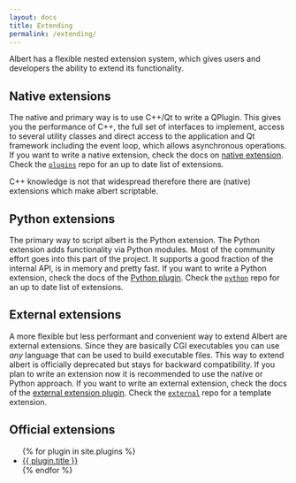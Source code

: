 ```yaml
---
layout: docs
title: Extending
permalink: /extending/
---
```


Albert has a flexible nested extension system, which gives users and developers the ability to extend its functionality.

## Native extensions

The native and primary way is to use C++/Qt to write a QPlugin. This gives you the performance of C++, the full set of interfaces to implement, access to several utility classes and direct access to the application and Qt framework including the event loop, which allows asynchronous operations. If you want to write a native extension, check the docs on [native extension](https://github.com/albertlauncher/plugins/blob/master/README.md). Check the [`plugins`](https://github.com/albertlauncher/plugins) repo for an up to date list of extensions.

C++ knowledge is not that widespread therefore there are (native) extensions which make albert scriptable.

## Python extensions

The primary way to script albert is the Python extension. The Python extension adds functionality via Python modules. Most of the community effort goes into this part of the project. It supports a good fraction of the internal API, is in memory and pretty fast. If you want to write a Python extension, check the docs of the [Python plugin](https://github.com/albertlauncher/plugins/blob/master/python/README.md). Check the [`python`](https://github.com/albertlauncher/plugins/) repo for an up to date list of extensions.

## External extensions

A more flexible but less performant and convenient way to extend Albert are external extensions. Since they are basically CGI executables you can use *any* language that can be used to build executable files. This way to extend albert is officially deprecated but stays for backward compatibility. If you plan to write an extension now it is recommended to use the native or Python approach. If you want to write an external extension, check the docs of the [external extension plugin](https://github.com/albertlauncher/plugins/blob/master/externalextensions/README.md). Check the [`external`](https://github.com/albertlauncher/external) repo for a template extension.

## Official extensions

<ul>
  {% for plugin in site.plugins %}
    <li><a href="{{ plugin.url }}">{{ plugin.title }}</a></li>
  {% endfor %}
</ul>
